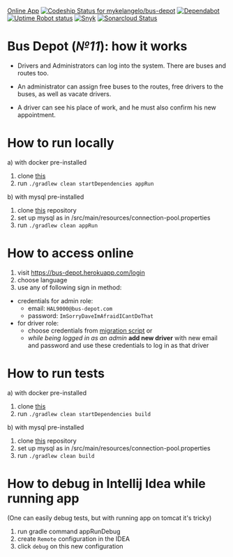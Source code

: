 [Online App](https://bus-depot.herokuapp.com/go-home)
[![Codeship Status for mykelangelo/bus-depot](https://app.codeship.com/projects/ba87f830-09f1-0137-2b83-7a7d986a7277/status?branch=master)](https://app.codeship.com/projects/326158)
[![Dependabot](https://api.dependabot.com/badges/status?host=github&repo=mykelangelo/bus-depot)](https://dependabot.com)
[![Uptime Robot status](https://img.shields.io/uptimerobot/status/m782101237-8ef226930f56858f706c40fe.svg)](https://stats.uptimerobot.com/7AWoLi0J9)
[![Snyk](https://snyk.io/test/github/mykelangelo/bus-depot/badge.svg?targetFile=build.gradle)](https://snyk.io/test/github/mykelangelo/bus-depot?targetFile=build.gradle)
[![Sonarcloud Status](https://sonarcloud.io/api/project_badges/measure?project=mykelangelo_bus-depot&metric=alert_status)](https://sonarcloud.io/dashboard?id=mykelangelo_bus-depot) 

# Bus Depot (_№11_): how it works

- Drivers and Administrators can log into the system. There are buses and routes too.

- An administrator can assign free buses to the routes, free drivers to the buses, as well as vacate drivers. 

- A driver can see his place of work, and he must also confirm his new appointment.

# How to run locally
a) with docker pre-installed
 1. clone [this][repo]
 2. run `./gradlew clean startDependencies appRun`

b) with mysql pre-installed
 1. clone [this][repo] repository
 2. set up mysql as in /src/main/resources/connection-pool.properties
 3. run `./gradlew clean appRun`

 
# How to access online
 1. visit https://bus-depot.herokuapp.com/login
 2. choose language
 3. use any of following sign in method:
 - credentials for admin role:
    - email: `HAL9000@bus-depot.com`
    - password: `ImSorryDaveImAfraidICantDoThat`
 - for driver role:
    - choose credentials from [migration script](https://github.com/mykelangelo/bus-depot/blob/master/src/main/resources/db/production-data/migration/afterMigrate.sql)
    or
    - _while being logged in as an admin_ **add new driver** with new email and password and use these credentials to log in as that driver


# How to run tests
a) with docker pre-installed
 1. clone [this][repo]
 2. run `./gradlew clean startDependencies build`

b) with mysql pre-installed
 1. clone [this][repo] repository
 2. set up mysql as in /src/main/resources/connection-pool.properties
 3. run `./gradlew clean build`


# How to debug in Intellij Idea while running app
(One can easily debug tests, but with running app on tomcat it's tricky)
 1. run gradle command appRunDebug
 2. create `Remote` configuration in the IDEA
 3. click `debug` on this new configuration


[repo]: https://github.com/mykelangelo/bus-depot